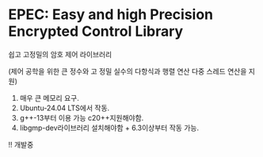# EPEC: Easy and high Precision Encrypted Control Library
쉽고 고정밀의 암호 제어 라이브러리

(제어 공학을 위한 큰 정수와 고 정밀 실수의 다항식과 행렬 연산 다중 스레드 연산을 지원)

1. 매우 큰 메모리 요구.
2. Ubuntu-24.04 LTS에서 작동.
3. g++-13부터 이용 가능 c20++지원해야함.
4. libgmp-dev라이브러리 설치해야함 + 6.3이상부터 작동 가능.

!! 개발중
